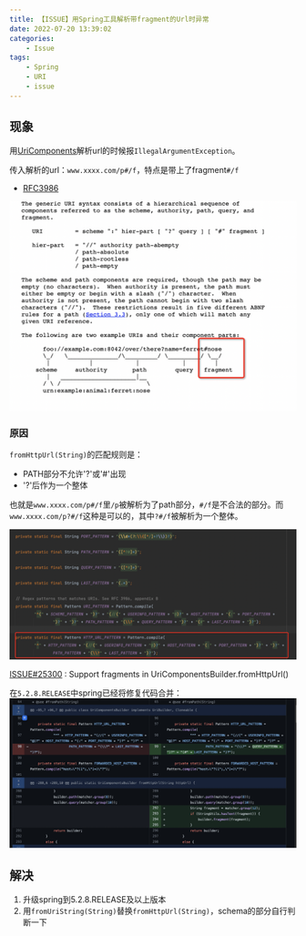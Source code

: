 ```yaml
---
title: 【ISSUE】用Spring工具解析带fragment的Url时异常
date: 2022-07-20 13:39:02
categories:
    - Issue
tags:
    - Spring
    - URI
    - issue
---
```

## 现象
用[UriComponents](/2022/06/14/useful-utils/index.html#UriComponents)解析url的时候报`IllegalArgumentException`。

传入解析的url：`www.xxxx.com/p#/f`，特点是带上了fragment`#/f`

* [RFC3986](https://datatracker.ietf.org/doc/html/rfc3986)

![RFC3986](url-parsing-issue/rfc3986_url_segments.png)

### 原因

`fromHttpUrl(String)`的匹配规则是：
- PATH部分不允许'?'或'#'出现
- '?'后作为一个整体

也就是`www.xxxx.com/p#/f`里`/p`被解析为了path部分，`#/f`是不合法的部分。而`www.xxxx.com/p?#/f`这种是可以的，其中`?#/f`被解析为一个整体。

![5.2.8之前的spring解析url的匹配规则](url-parsing-issue/uriComponents_parsing_regex.png)


[ISSUE#25300](https://github.com/spring-projects/spring-framework/issues/25300) : Support fragments in UriComponentsBuilder.fromHttpUrl() 

在`5.2.8.RELEASE`中spring已经将修复代码合并：
![commit](url-parsing-issue/spring-issue-commit.png)

## 解决

1. 升级spring到5.2.8.RELEASE及以上版本
2. 用`fromUriString(String)`替换`fromHttpUrl(String)`，schema的部分自行判断一下